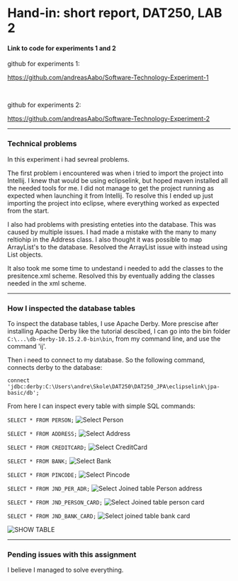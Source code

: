 <h1> Hand-in: short report, DAT250, LAB 2 </h1>

<h4> Link to code for experiments 1 and 2</h4>

github for experiments 1:

https://github.com/andreasAabo/Software-Technology-Experiment-1


<br>

github for experiments 2:

https://github.com/andreasAabo/Software-Technology-Experiment-2

---

<h3> Technical problems </h3>

In this experiment i had sevreal problems.

The first problem i encountered was when i tried to import the project into Intellij. I knew that would be using eclipselink, but hoped maven installed all the needed tools for me. I did not manage to get the project running as expected when launching it from Intellij. To resolve this I ended up just importing the project into eclipse, where everything worked as expected from the start.

I also had problems with presisting enteties into the database. This was caused by multiple issues. I had made a mistake with the many to many reltiohip in the Address class. I also thought it was possible to map ArrayList's to the database. Resolved the ArrayList issue with instead using List objects. 

It also took me some time to undestand i needed to add the classes to the presitence.xml scheme. Resolved this by eventually adding the classes needed in the xml scheme.



---

<h3> How I inspected the database tables </h3>

To inspect the database tables, I use Apache Derby. More prescise after installing Apache Derby like the tutorial descibed, I can go into the bin folder ```C:\...\db-derby-10.15.2.0-bin\bin```, from my command line, and use the command 'ij'.

Then i need to connect to my database. So the following command, connects derby to the database:

```connect 'jdbc:derby:C:\Users\andre\Skole\DAT250\DAT250_JPA\eclipselink\jpa-basic/db'; ```

From here I can inspect every table with simple SQL commands:


```SELECT * FROM PERSON;```
![Select Person](assets/ex2/selectPerson.png?raw=true)

```SELECT * FROM ADDRESS;```
![Select Address](assets/ex2/selectAddress.png?raw=true)

```SELECT * FROM CREDITCARD;```
![Select CreditCard](assets/ex2/selectCreditCard.png?raw=true)

```SELECT * FROM BANK;```
![Select Bank](assets/ex2/selectBank.png?raw=true)

```SELECT * FROM PINCODE;```
![Select Pincode](assets/ex2/selectPincode.png?raw=true)

```SELECT * FROM JND_PER_ADR;```
![Select Joined table Person address](assets/ex2/manyToMany_per_adr.png?raw=true)



```SELECT * FROM JND_PERSON_CARD;```
![Select Joined table person card](assets/ex2/JND_PER_CARD.png?raw=true)

```SELECT * FROM JND_BANK_CARD;```
![Select joined table bank card](assets/ex2/JND_BANK_CARD.png?raw=true)


![SHOW TABLE](assets/ex2/showtables.png?raw=true)

---

<h3>  Pending issues with this assignment  </h3>

I believe I managed to solve everything.


